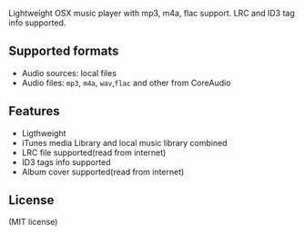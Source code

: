 Lightweight OSX music player with mp3, m4a, flac support. LRC and ID3 tag info supported.

Supported formats
-------

* Audio sources: local files
* Audio files: `mp3`, `m4a`, `wav`,`flac` and other from CoreAudio


Features
-------

- Ligthweight
- iTunes media Library and local music library combined
- LRC file supported(read from internet)
- ID3 tags info supported
- Album cover supported(read from internet)

License
-------
(MIT license)

